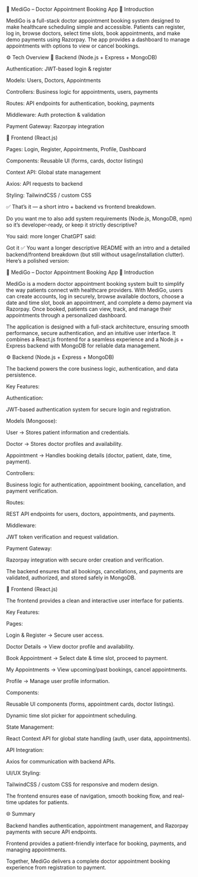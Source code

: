 🏥 MediGo – Doctor Appointment Booking App
📖 Introduction

MediGo is a full-stack doctor appointment booking system designed to make healthcare scheduling simple and accessible.
Patients can register, log in, browse doctors, select time slots, book appointments, and make demo payments using Razorpay.
The app provides a dashboard to manage appointments with options to view or cancel bookings.

⚙️ Tech Overview
🔹 Backend (Node.js + Express + MongoDB)

Authentication: JWT-based login & register

Models: Users, Doctors, Appointments

Controllers: Business logic for appointments, users, payments

Routes: API endpoints for authentication, booking, payments

Middleware: Auth protection & validation

Payment Gateway: Razorpay integration

🔹 Frontend (React.js)

Pages: Login, Register, Appointments, Profile, Dashboard

Components: Reusable UI (forms, cards, doctor listings)

Context API: Global state management

Axios: API requests to backend

Styling: TailwindCSS / custom CSS

✅ That’s it — a short intro + backend vs frontend breakdown.

Do you want me to also add system requirements (Node.js, MongoDB, npm) so it’s developer-ready, or keep it strictly descriptive?

You said:
more longer
ChatGPT said:

Got it ✅ You want a longer descriptive README with an intro and a detailed backend/frontend breakdown (but still without usage/installation clutter).
Here’s a polished version:

🏥 MediGo – Doctor Appointment Booking App
📖 Introduction

MediGo is a modern doctor appointment booking system built to simplify the way patients connect with healthcare providers.
With MediGo, users can create accounts, log in securely, browse available doctors, choose a date and time slot, book an appointment, and complete a demo payment via Razorpay.
Once booked, patients can view, track, and manage their appointments through a personalized dashboard.

The application is designed with a full-stack architecture, ensuring smooth performance, secure authentication, and an intuitive user interface.
It combines a React.js frontend for a seamless experience and a Node.js + Express backend with MongoDB for reliable data management.

⚙️ Backend (Node.js + Express + MongoDB)

The backend powers the core business logic, authentication, and data persistence.

Key Features:

Authentication:

JWT-based authentication system for secure login and registration.

Models (Mongoose):

User → Stores patient information and credentials.

Doctor → Stores doctor profiles and availability.

Appointment → Handles booking details (doctor, patient, date, time, payment).

Controllers:

Business logic for authentication, appointment booking, cancellation, and payment verification.

Routes:

REST API endpoints for users, doctors, appointments, and payments.

Middleware:

JWT token verification and request validation.

Payment Gateway:

Razorpay integration with secure order creation and verification.

The backend ensures that all bookings, cancellations, and payments are validated, authorized, and stored safely in MongoDB.

🎨 Frontend (React.js)

The frontend provides a clean and interactive user interface for patients.

Key Features:

Pages:

Login & Register → Secure user access.

Doctor Details → View doctor profile and availability.

Book Appointment → Select date & time slot, proceed to payment.

My Appointments → View upcoming/past bookings, cancel appointments.

Profile → Manage user profile information.

Components:

Reusable UI components (forms, appointment cards, doctor listings).

Dynamic time slot picker for appointment scheduling.

State Management:

React Context API for global state handling (auth, user data, appointments).

API Integration:

Axios for communication with backend APIs.

UI/UX Styling:

TailwindCSS / custom CSS for responsive and modern design.

The frontend ensures ease of navigation, smooth booking flow, and real-time updates for patients.

🌐 Summary

Backend handles authentication, appointment management, and Razorpay payments with secure API endpoints.

Frontend provides a patient-friendly interface for booking, payments, and managing appointments.

Together, MediGo delivers a complete doctor appointment booking experience from registration to payment.
